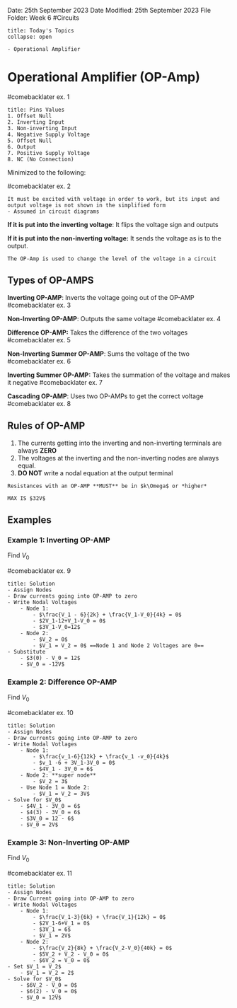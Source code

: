 Date: 25th September 2023
Date Modified: 25th September 2023
File Folder: Week 6
#Circuits

```ad-abstract
title: Today's Topics
collapse: open

- Operational Amplifier

```

# Operational Amplifier (OP-Amp)

#comebacklater ex. 1

```ad-summary
title: Pins Values
1. Offset Null
2. Inverting Input
3. Non-inverting Input
4. Negative Supply Voltage
5. Offset Null
6. Output
7. Positive Supply Voltage
8. NC (No Connection)
```

Minimized to the following:

#comebacklater ex. 2

```ad-warning
It must be excited with voltage in order to work, but its input and output voltage is not shown in the simplified form
- Assumed in circuit diagrams
```

**If it is put into the inverting voltage**: It flips the voltage sign and outputs

**If it is put into the non-inverting voltage:** It sends the voltage as is to the output.

```ad-important
The OP-Amp is used to change the level of the voltage in a circuit
```

## Types of OP-AMPS

**Inverting OP-AMP**: Inverts the voltage going out of the OP-AMP
#comebacklater ex. 3

**Non-Inverting OP-AMP**: Outputs the same voltage
#comebacklater ex. 4

**Difference OP-AMP:** Takes the difference of the two voltages
#comebacklater ex. 5

**Non-Inverting Summer OP-AMP**: Sums the voltage of the two 
#comebacklater ex. 6

**Inverting Summer OP-AMP:** Takes the summation of the voltage and makes it negative
#comebacklater ex. 7

**Cascading OP-AMP**: Uses two OP-AMPs to get the correct voltage
#comebacklater ex. 8
## Rules of OP-AMP

1. The currents getting into the inverting and non-inverting terminals are always **ZERO**
2. The voltages at the inverting and the non-inverting nodes are always equal.
3. **DO NOT** write a nodal equation at the output terminal

```ad-warning
Resistances with an OP-AMP **MUST** be in $k\Omega$ or *higher*
```

```ad-danger
MAX IS $32V$
```

## Examples
### Example 1: Inverting OP-AMP

Find $V_0$

#comebacklater ex. 9

```ad-check
title: Solution
- Assign Nodes
- Draw currents going into OP-AMP to zero
- Write Nodal Voltages
	- Node 1:
		- $\frac{V_1 - 6}{2k} + \frac{V_1-V_0}{4k} = 0$
		- $2V_1-12+V_1-V_0 = 0$
		- $3V_1-V_0=12$
	- Node 2:
		- $V_2 = 0$
		- $V_1 = V_2 = 0$ ==Node 1 and Node 2 Voltages are 0==
- Substitute
	- $3(0) - V_0 = 12$
	- $V_0 = -12V$
```

### Example 2: Difference OP-AMP

Find $V_0$

#comebacklater ex. 10

```ad-check
title: Solution
- Assign Nodes
- Draw currents going into OP-AMP to zero
- Write Nodal Votlages
	- Node 1:
		- $\frac{v_1-6}{12k} + \frac{v_1 -v_0}{4k}$
		- $v_1 -6 + 3V_1-3V_0 = 0$
		- $4V_1 - 3V_0 = 6$
	- Node 2: **super node**
		- $V_2 = 3$
	- Use Node 1 = Node 2:
		- $V_1 = V_2 = 3V$
- Solve for $V_0$
	- $4V_1 - 3V_0 = 6$
	- $4(3) - 3V_0 = 6$
	- $3V_0 = 12 - 6$
	- $V_0 = 2V$
 ```

### Example 3: Non-Inverting OP-AMP

Find $V_0$

#comebacklater ex. 11

```ad-check
title: Solution
- Assign Nodes
- Draw Current going into OP-AMP to zero
- Write Nodal Voltages
	- Node 1:
		- $\frac{V_1-3}{6k} + \frac{V_1}{12k} = 0$
		- $2V_1-6+V_1 = 0$
		- $3V_1 = 6$
		- $V_1 = 2V$
	- Node 2:
		- $\frac{V_2}{8k} + \frac{V_2-V_0}{40k} = 0$
		- $5V_2 + V_2 - V_0 = 0$
		- $6V_2 = V_0 = 0$
- Set $V_1 = V_2$
	- $V_1 = V_2 = 2$
- Solve for $V_0$
	- $6V_2 - V_0 = 0$
	- $6(2) - V_0 = 0$
	- $V_0 = 12V$
```

